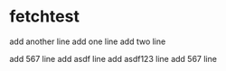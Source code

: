 # fetchtest

add another line
add one line
add two line

add 567 line
add asdf line
add asdf123 line
add 567 line
